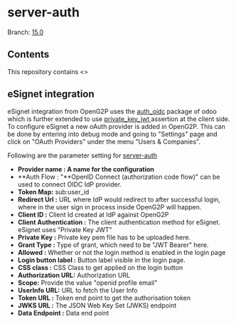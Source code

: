 # server-auth



Branch: [15.0](https://github.com/OpenG2P/server-auth/tree/15.0)

## Contents

This repository contains <>

## eSignet integration

eSignet integration from OpenG2P uses the [auth\_oidc](https://github.com/OCA/server-auth/tree/15.0/auth\_oidc) package of odoo which is further extended to use [private\_key\_jwt ](https://openid.net/specs/openid-connect-core-1\_0-15.html#ClientAuthentication)assertion at the client side. To configure eSignet a new oAuth provider is added in OpenG2P. This can be done by entering into debug mode and going to "Settings" page and click on "OAuth Providers" under the menu "Users & Companies".

Following are the parameter setting for [server-auth](https://github.com/OpenG2P/server-auth/tree/15.0)

* **Provider name : A name for the configuration**
* \*\*Auth Flow : "\*\*OpenID Connect (authorization code flow)" can be used to connect OIDC IdP provider.
* **Token Map:** sub:user\_id
* **Redirect Url :** URL where IdP would redirect to after successful login, where in the user sign in process inside OpenG2P will happen.
* **Client ID :** Client Id created at IdP against OpenG2P
* **Client Authentication :** The client authentication method for eSignet. eSignet uses "Private Key JWT"
* **Private Key :** Private key pem file has to be uploaded here.
* **Grant Type :** Type of grant, which need to be "JWT Bearer" here.
* **Allowed ​:** Whether or not the login method is enabled in the login page
* **Login button label :** Button label visible in the login page.
* **CSS class :** CSS Class to get applied on the login button
* **Authorization URL:** Authorization URL
* **Scope:** Provide the value "openid profile email"
* **UserInfo URL:** URL to fetch the User Info
* **Token URL :** Token end point to get the authorisation token
* **JWKS URL :** The JSON Web Key Set (JWKS) endpoint
* **Data Endpoint :** Data end point
